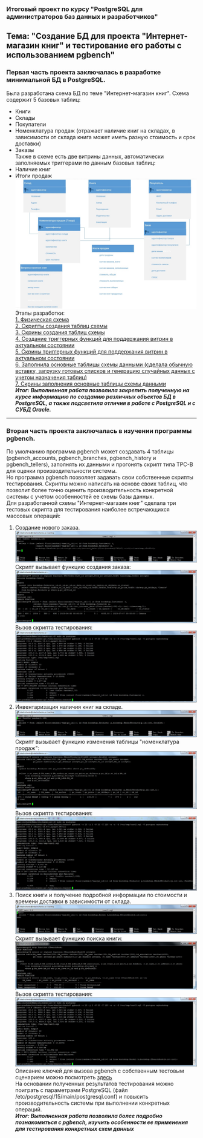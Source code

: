 ### Итоговый проект по курсу "PostgreSQL для администраторов баз данных и разработчиков" ###  
## Тема: "Создание БД для проекта "Интернет-магазин книг" и тестирование его работы с использованием pgbench" ##   
### Первая часть проекта заключалась в разработке минимальной БД в PostgreSQL. ###   
Была разработана схема БД по теме "Интернет-магазин книг". Схема содержит 5 базовых таблиц:  
 - Книги  
 - Склады  
 - Покупатели  
 - Номенклатура продаж (отражает наличие книг на складах, в зависимости от склада книга может иметь разную стоимость и срок доставки)   
 - Заказы   
Также в схеме есть две витрины данных, автоматически заполняемых триггерами по данным базовых таблиц:  
 - Наличие книг  
 - Итоги продаж  
![Логическая схема](/Scripts/Schema_log.jpg)
Этапы разработки:   
[1. Физическая схема](https://github.com/mkalinichenko2023/otus_project/tree/main/Scripts/Schema_fiz.jpg)   
[2. Скрипты создания таблиц схемы](https://github.com/mkalinichenko2023/otus_project/tree/main/Scripts/Create%20DB%20script.txt)   
[3. Скрины создания таблиц схемы](https://github.com/mkalinichenko2023/otus_project/tree/main/Screens/Create%20DB%20screens.md)   
[4. Создание триггерных функций для поддержания витрин в актуальном состоянии](https://github.com/mkalinichenko2023/otus_project/tree/main/Scripts/Add%20functions.txt)   
[5. Скрины триггерных функций для поддержания витрин в актуальном состоянии](https://github.com/mkalinichenko2023/otus_project/tree/main/Screens/Create%20DopFunc.md)   
[6. Заполнила основные таблицы схемы данными (сделала обычную вставку, загрузку готовых списков и генерацию случайных данных с учетом назначения таблиц)](https://github.com/mkalinichenko2023/otus_project/tree/main/Scripts/Load%20data.txt)   
[7. Скрины заполнения основные таблицы схемы данными](https://github.com/mkalinichenko2023/otus_project/tree/main/Screens/Create%20LoadData.md)   
***Итог: Выполненная работа позволила закрепить полученную на курсе информацию по созданию различных объектов БД в PostgreSQL, а также подсветила отличия в работе с PostgreSQL и с СУБД Oracle.***
------------------------   
### Вторая часть проекта заключалась в изучении программы pgbench. ###   
По умолчанию программа pgbench может создавать 4 таблицы (pgbench_accounts, pgbench_branches, pgbench_history и pgbench_tellers), заполнять их данными и прогонять скрипт типа TPC-B для оценки производительности системы.   
Но программа pgbench позволяет задавать свои собственные скрипты тестирования. Скрипты можно написать на основе своих таблиц, что позволит более точно оценить производительность конкретной системы с учетом особенностей ее схемы базы данных.   
Для разработанной схемы "Интернет-магазин книг" сделала три тестовых скрипта для тестирования наиболее встречающихся массовых операций:   
1. Создание нового заказа.   
![Скрипт 1](/Screens/test_file_1.jpg)   
Скрипт вызывает функцию создания заказа:   
![Функция 1](/Screens/function_test_1.jpg)   
Вызов скрипта тестирования:   
![Тест 1](/Screens/test1.jpg)   
1. Инвентаризация наличия книг на складе.   
![Скрипт 2](/Screens/test_file_2.jpg)   
Скрипт вызывает функцию изменения таблицы "номенклатура продаж":   
![Функция 2](/Screens/function_test_2.jpg)   
Вызов скрипта тестирования:   
![Тест 2](/Screens/test2.jpg)   
1. Поиск книги и получение подробной информации по стоимости и времени доставки в зависимости от склада.   
![Скрипт 3](/Screens/test_file_3.jpg)   
Скрипт вызывает функцию поиска книги:   
![Функция 3](/Screens/function_test_3.jpg)   
Вызов скрипта тестирования:   
![Тест 3](/Screens/test3.jpg)   
Описание ключей для вызова pgbench с собственным тестовым сценарием можно посмотреть [здесь](https://github.com/mkalinichenko2023/otus_project/tree/main/Scripts/pgbench_info.md)   
На основании полученных результатов тестирования можно поиграть с параметрами PostgreSQL (файл /etc/postgresql/15/main/postgresql.conf) и повысить производительность системы при выполнении конкретных операций.   
***Итог: Выполненная работа позволила более подробно познакомиться с pgbench, изучить особенности ее применения для тестирования конкретных схем данных***   
